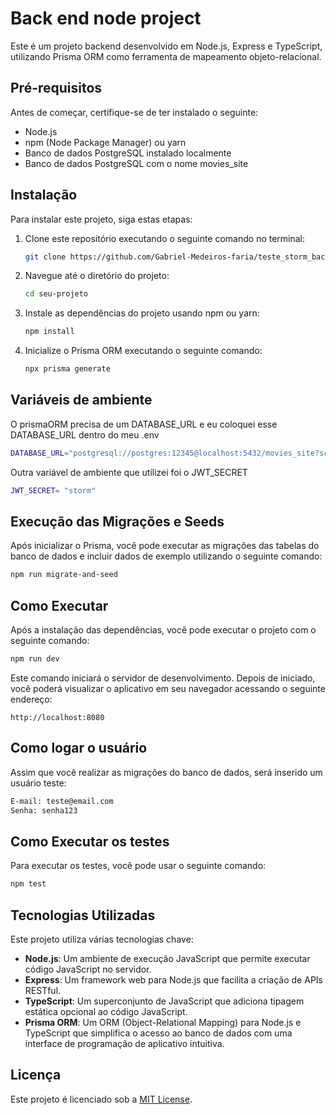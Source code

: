 # Back end node project

Este é um projeto backend desenvolvido em Node.js, Express e TypeScript, utilizando Prisma ORM como ferramenta de mapeamento objeto-relacional.

## Pré-requisitos

Antes de começar, certifique-se de ter instalado o seguinte:

- Node.js
- npm (Node Package Manager) ou yarn
- Banco de dados PostgreSQL instalado localmente
- Banco de dados PostgreSQL com o nome movies_site

## Instalação

Para instalar este projeto, siga estas etapas:

1. Clone este repositório executando o seguinte comando no terminal:

   ```sh
   git clone https://github.com/Gabriel-Medeiros-faria/teste_storm_backend.git
   ```

2. Navegue até o diretório do projeto:

   ```sh
   cd seu-projeto
   ```

3. Instale as dependências do projeto usando npm ou yarn:

   ```sh
   npm install
   ```

4. Inicialize o Prisma ORM executando o seguinte comando:

   ```sh
   npx prisma generate
   ```

## Variáveis de ambiente 

O prismaORM precisa de um DATABASE_URL e eu coloquei esse DATABASE_URL dentro do meu .env

```sh
DATABASE_URL="postgresql://postgres:12345@localhost:5432/movies_site?schema=public"
```
Outra variável de ambiente que utilizei foi o JWT_SECRET 

```sh
JWT_SECRET= "storm"
```

## Execução das Migrações e Seeds

Após inicializar o Prisma, você pode executar as migrações das tabelas do banco de dados e incluir dados de exemplo utilizando o seguinte comando:

```sh
npm run migrate-and-seed
```

## Como Executar

Após a instalação das dependências, você pode executar o projeto com o seguinte comando:

```sh
npm run dev
```

Este comando iniciará o servidor de desenvolvimento. Depois de iniciado, você poderá visualizar o aplicativo em seu navegador acessando o seguinte endereço:

```
http://localhost:8080
```

## Como logar o usuário

Assim que você realizar as migrações do banco de dados, será inserido um usuário teste:
```sh
E-mail: teste@email.com
Senha: senha123
```

## Como Executar os testes

Para executar os testes, você pode usar o seguinte comando:

```sh
npm test
```

## Tecnologias Utilizadas

Este projeto utiliza várias tecnologias chave:

- **Node.js**: Um ambiente de execução JavaScript que permite executar código JavaScript no servidor.
- **Express**: Um framework web para Node.js que facilita a criação de APIs RESTful.
- **TypeScript**: Um superconjunto de JavaScript que adiciona tipagem estática opcional ao código JavaScript.
- **Prisma ORM**: Um ORM (Object-Relational Mapping) para Node.js e TypeScript que simplifica o acesso ao banco de dados com uma interface de programação de aplicativo intuitiva.

## Licença

Este projeto é licenciado sob a [MIT License](LICENSE).
